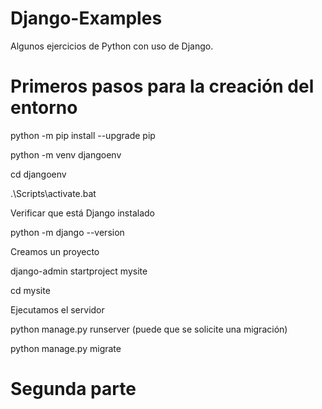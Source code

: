 # Django-Examples
Algunos ejercicios de Python con uso de Django.

# Primeros pasos para la creación del entorno
python -m pip install --upgrade pip

python -m venv djangoenv

cd djangoenv

.\Scripts\activate.bat

Verificar que está Django instalado

python -m django --version

Creamos un proyecto

django-admin startproject mysite

cd mysite

Ejecutamos el servidor

python manage.py runserver (puede que se solicite una migración)

python manage.py migrate

# Segunda parte

